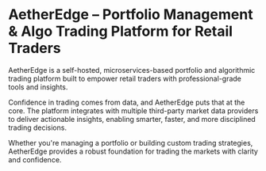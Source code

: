 # AetherEdge – Portfolio Management & Algo Trading Platform for Retail Traders

AetherEdge is a self-hosted, microservices-based portfolio and algorithmic trading platform built to empower retail traders with professional-grade tools and insights.

Confidence in trading comes from data, and AetherEdge puts that at the core. The platform integrates with multiple third-party market data providers to deliver actionable insights, enabling smarter, faster, and more disciplined trading decisions.

Whether you're managing a portfolio or building custom trading strategies, AetherEdge provides a robust foundation for trading the markets with clarity and confidence.

